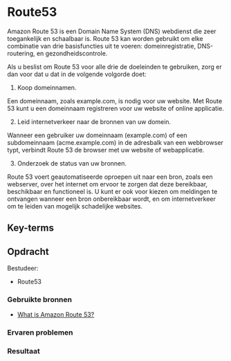 # Route53
Amazon Route 53 is een Domain Name System (DNS) webdienst die zeer toegankelijk en schaalbaar is. Route 53 kan worden gebruikt om elke combinatie van drie basisfuncties uit te voeren: domeinregistratie, DNS-routering, en gezondheidscontrole.

Als u beslist om Route 53 voor alle drie de doeleinden te gebruiken, zorg er dan voor dat u dat in de volgende volgorde doet:
1. Koop domeinnamen.

Een domeinnaam, zoals example.com, is nodig voor uw website. Met Route 53 kunt u een domeinnaam registreren voor uw website of online applicatie.

2. Leid internetverkeer naar de bronnen van uw domein.

Wanneer een gebruiker uw domeinnaam (example.com) of een subdomeinnaam (acme.example.com) in de adresbalk van een webbrowser typt, verbindt Route 53 de browser met uw website of webapplicatie.

3. Onderzoek de status van uw bronnen.

Route 53 voert geautomatiseerde oproepen uit naar een bron, zoals een webserver, over het internet om ervoor te zorgen dat deze bereikbaar, beschikbaar en functioneel is. U kunt er ook voor kiezen om meldingen te ontvangen wanneer een bron onbereikbaar wordt, en om internetverkeer om te leiden van mogelijk schadelijke websites.

## Key-terms

## Opdracht
Bestudeer:

- Route53
### Gebruikte bronnen
- [What is Amazon Route 53?](https://docs.aws.amazon.com/Route53/latest/DeveloperGuide/Welcome.html)
### Ervaren problemen

### Resultaat
